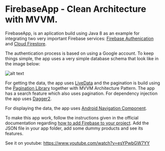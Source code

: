 # FirebaseApp - Clean Architecture with MVVM.

FirebaseApp, is an aplication build using Java 8 as an example for integrating two very important Firebase services: [Firebase Authenication](https://firebase.google.com/docs/auth) and [Cloud Firestore](https://firebase.google.com/docs/firestore).

The authentication process is based on using a Google account. To keep things simple, the app uses a very simple database schema that look like in the image below:

![alt text](https://i.ibb.co/rkmLvqY/Db.jpg)

For getting the data, the app uses [LiveData](https://developer.android.com/topic/libraries/architecture/livedata) and the pagination is build using the [Pagination Library](https://developer.android.com/topic/libraries/architecture/paging) together with MVVM Architecture Pattern. The app has a search feature which also uses pagination. For dependency injection the app uses [Dagger2](https://dagger.dev/).

For displaying the data, the app uses [Android Navigation Component](https://developer.android.com/guide/navigation/navigation-getting-started).

To make this app work, follow the instructions given in the official documentation regarding [how to add Firebase to your project](https://firebase.google.com/docs/android/setup). Add the JSON file in your app folder, add some dummy products and see its features.

See it on youtube: https://www.youtube.com/watch?v=esYPwbGW7YY
